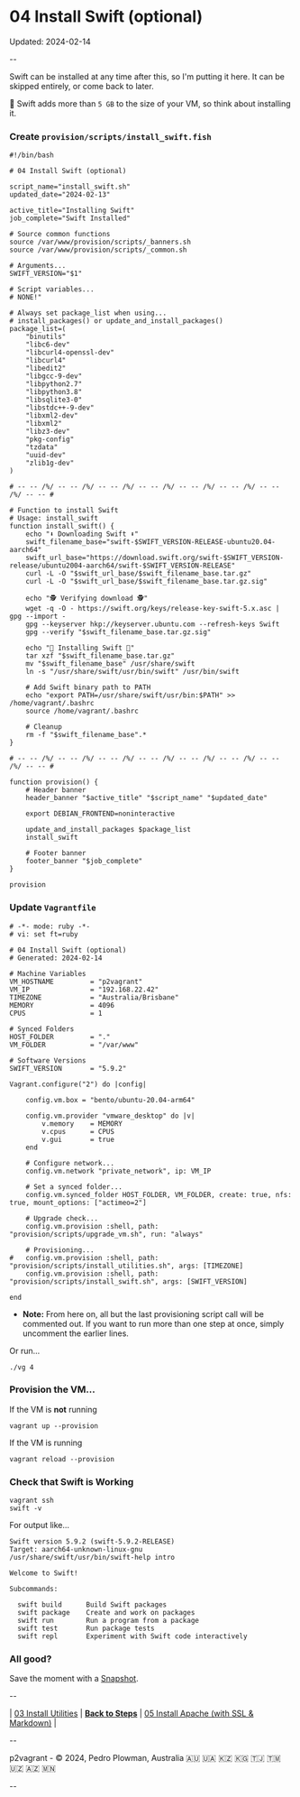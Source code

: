 # 04 Install Swift (optional)

Updated: 2024-02-14

--

Swift can be installed at any time after this, so I'm putting it here. It can be skipped entirely, or come back to later.

🚨 Swift adds more than `5 GB` to the size of your VM, so think about installing it.

### Create `provision/scripts/install_swift.fish`

```
#!/bin/bash

# 04 Install Swift (optional)

script_name="install_swift.sh"
updated_date="2024-02-13"

active_title="Installing Swift"
job_complete="Swift Installed"

# Source common functions
source /var/www/provision/scripts/_banners.sh
source /var/www/provision/scripts/_common.sh

# Arguments...
SWIFT_VERSION="$1"

# Script variables...
# NONE!"

# Always set package_list when using...
# install_packages() or update_and_install_packages()
package_list=(
	"binutils"
	"libc6-dev"
	"libcurl4-openssl-dev"
	"libcurl4"
	"libedit2"
	"libgcc-9-dev"
	"libpython2.7"
	"libpython3.8"
	"libsqlite3-0"
	"libstdc++-9-dev"
	"libxml2-dev"
	"libxml2"
	"libz3-dev"
	"pkg-config"
	"tzdata"
	"uuid-dev"
	"zlib1g-dev"
)

# -- -- /%/ -- -- /%/ -- -- /%/ -- -- /%/ -- -- /%/ -- -- /%/ -- -- /%/ -- -- #

# Function to install Swift
# Usage: install_swift
function install_swift() {
	echo "⬇️ Downloading Swift ⬇️"
	swift_filename_base="swift-$SWIFT_VERSION-RELEASE-ubuntu20.04-aarch64"
	swift_url_base="https://download.swift.org/swift-$SWIFT_VERSION-release/ubuntu2004-aarch64/swift-$SWIFT_VERSION-RELEASE"
	curl -L -O "$swift_url_base/$swift_filename_base.tar.gz"
	curl -L -O "$swift_url_base/$swift_filename_base.tar.gz.sig"

	echo "🕵️ Verifying download 🕵️"
	wget -q -O - https://swift.org/keys/release-key-swift-5.x.asc | gpg --import -
	gpg --keyserver hkp://keyserver.ubuntu.com --refresh-keys Swift
	gpg --verify "$swift_filename_base.tar.gz.sig"

	echo "🔄 Installing Swift 🔄"
	tar xzf "$swift_filename_base.tar.gz"
	mv "$swift_filename_base" /usr/share/swift
	ln -s "/usr/share/swift/usr/bin/swift" /usr/bin/swift

	# Add Swift binary path to PATH
	echo "export PATH=/usr/share/swift/usr/bin:$PATH" >> /home/vagrant/.bashrc
	source /home/vagrant/.bashrc

	# Cleanup
	rm -f "$swift_filename_base".*
}

# -- -- /%/ -- -- /%/ -- -- /%/ -- -- /%/ -- -- /%/ -- -- /%/ -- -- /%/ -- -- #

function provision() {
	# Header banner
	header_banner "$active_title" "$script_name" "$updated_date"

	export DEBIAN_FRONTEND=noninteractive

	update_and_install_packages $package_list
	install_swift

	# Footer banner
	footer_banner "$job_complete"
}

provision
```

### Update `Vagrantfile`

```
# -*- mode: ruby -*-
# vi: set ft=ruby

# 04 Install Swift (optional)
# Generated: 2024-02-14

# Machine Variables
VM_HOSTNAME         = "p2vagrant"
VM_IP               = "192.168.22.42"
TIMEZONE            = "Australia/Brisbane"
MEMORY              = 4096
CPUS                = 1

# Synced Folders
HOST_FOLDER         = "."
VM_FOLDER           = "/var/www"

# Software Versions
SWIFT_VERSION       = "5.9.2"

Vagrant.configure("2") do |config|

	config.vm.box = "bento/ubuntu-20.04-arm64"

	config.vm.provider "vmware_desktop" do |v|
		v.memory    = MEMORY
		v.cpus      = CPUS
		v.gui       = true
	end

	# Configure network...
	config.vm.network "private_network", ip: VM_IP

	# Set a synced folder...
	config.vm.synced_folder HOST_FOLDER, VM_FOLDER, create: true, nfs: true, mount_options: ["actimeo=2"]

	# Upgrade check...
	config.vm.provision :shell, path: "provision/scripts/upgrade_vm.sh", run: "always"

	# Provisioning...
#	config.vm.provision :shell, path: "provision/scripts/install_utilities.sh", args: [TIMEZONE]
	config.vm.provision :shell, path: "provision/scripts/install_swift.sh", args: [SWIFT_VERSION]

end
```

* **Note:** From here on, all but the last provisioning script call will be commented out. If you want to run more than one step at once, simply uncomment the earlier lines.

Or run...

```
./vg 4
```

### Provision the VM...

If the VM is **not** running

```
vagrant up --provision
```

If the VM is running

```
vagrant reload --provision
```

### Check that Swift is Working

```
vagrant ssh
swift -v
```

For output like...

```
Swift version 5.9.2 (swift-5.9.2-RELEASE)
Target: aarch64-unknown-linux-gnu
/usr/share/swift/usr/bin/swift-help intro

Welcome to Swift!

Subcommands:

  swift build      Build Swift packages
  swift package    Create and work on packages
  swift run        Run a program from a package
  swift test       Run package tests
  swift repl       Experiment with Swift code interactively
```

### All good?

Save the moment with a [Snapshot](./Snapshots.md).

--

<!-- 04 Install Swift (optional) -->
| [03 Install Utilities](./03_Install_Utilities.md)
| [**Back to Steps**](../README.md)
| [05 Install Apache (with SSL & Markdown)](./05_Install_Apache.md)
|

--

p2vagrant - &copy; 2024, Pedro Plowman, Australia 🇦🇺 🇺🇦 🇰🇿 🇰🇬 🇹🇯 🇹🇲 🇺🇿 🇦🇿 🇲🇳

--
